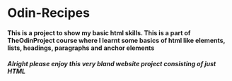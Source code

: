 # Odin-Recipes
#### This is a project to show my basic html skills. This is a part of TheOdinProject course where I learnt some basics of html like elements, lists, headings, paragraphs and anchor elements
##### Alright please enjoy this very bland website project consisting of just HTML
